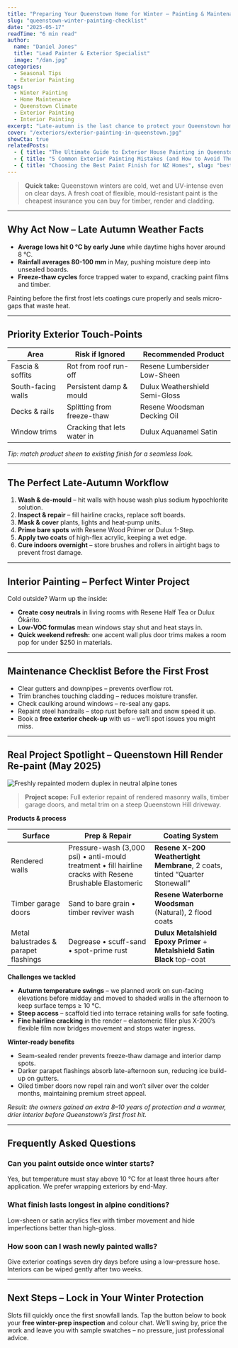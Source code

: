 ```yaml
---
title: "Preparing Your Queenstown Home for Winter – Painting & Maintenance Checklist"
slug: "queenstown-winter-painting-checklist"
date: "2025-05-17"
readTime: "6 min read"
author:
  name: "Daniel Jones"
  title: "Lead Painter & Exterior Specialist"
  image: "/dan.jpg"
categories:
  - Seasonal Tips
  - Exterior Painting
tags:
  - Winter Painting
  - Home Maintenance
  - Queenstown Climate
  - Exterior Painting
  - Interior Painting
excerpt: "Late-autumn is the last chance to protect your Queenstown home before temperatures plunge. Use this step-by-step painting and maintenance checklist to keep timber, colour and curb appeal intact all winter."
cover: "/exteriors/exterior-painting-in-queenstown.jpg"
showCta: true
relatedPosts:
  - { title: "The Ultimate Guide to Exterior House Painting in Queenstown", slug: "exterior-house-painting-queenstown-guide", image: "/exteriors/axon-panel.jpg" }
  - { title: "5 Common Exterior Painting Mistakes (and How to Avoid Them)", slug: "common-exterior-painting-mistakes", image: "/article-8.jpg" }
  - { title: "Choosing the Best Paint Finish for NZ Homes", slug: "best-paint-finish-nz-homes", image: "/article-9.jpg" }
---
```


> **Quick take:** Queenstown winters are cold, wet and UV-intense even on clear days. A fresh coat of flexible, mould-resistant paint is the cheapest insurance you can buy for timber, render and cladding.

---

## Why Act Now – Late Autumn Weather Facts

- **Average lows hit 0 °C by early June** while daytime highs hover around 8 °C.  
- **Rainfall averages 80-100 mm** in May, pushing moisture deep into unsealed boards.  
- **Freeze-thaw cycles** force trapped water to expand, cracking paint films and timber.

Painting before the first frost lets coatings cure properly and seals micro-gaps that waste heat.

---

## Priority Exterior Touch-Points

| Area | Risk if Ignored | Recommended Product |
|------|-----------------|---------------------|
| Fascia & soffits | Rot from roof run-off | Resene Lumbersider Low-Sheen |
| South-facing walls | Persistent damp & mould | Dulux Weathershield Semi-Gloss |
| Decks & rails | Splitting from freeze-thaw | Resene Woodsman Decking Oil |
| Window trims | Cracking that lets water in | Dulux Aquanamel Satin |

*Tip: match product sheen to existing finish for a seamless look.*

---

## The Perfect Late-Autumn Workflow

1. **Wash & de-mould** – hit walls with house wash plus sodium hypochlorite solution.  
2. **Inspect & repair** – fill hairline cracks, replace soft boards.  
3. **Mask & cover** plants, lights and heat-pump units.  
4. **Prime bare spots** with Resene Wood Primer or Dulux 1-Step.  
5. **Apply two coats** of high-flex acrylic, keeping a wet edge.  
6. **Cure indoors overnight** – store brushes and rollers in airtight bags to prevent frost damage.

<!--     -->

---

## Interior Painting – Perfect Winter Project

Cold outside? Warm up the inside:

- **Create cosy neutrals** in living rooms with Resene Half Tea or Dulux Ōkārito.  
- **Low-VOC formulas** mean windows stay shut and heat stays in.  
- **Quick weekend refresh:** one accent wall plus door trims makes a room pop for under $250 in materials.

<!--     -->

---

## Maintenance Checklist Before the First Frost

- Clear gutters and downpipes – prevents overflow rot.  
- Trim branches touching cladding – reduces moisture transfer.  
- Check caulking around windows – re-seal any gaps.  
- Repaint steel handrails – stop rust before salt and snow speed it up.  
- Book a **free exterior check-up** with us – we’ll spot issues you might miss.

---

## Real Project Spotlight – Queenstown Hill Render Re-paint (May 2025)

![Freshly repainted modern duplex in neutral alpine tones](/exteriors/render-walls-exterior-repaint-queenstown.jpg)

> **Project scope:** Full exterior repaint of rendered masonry walls, timber garage doors, and metal trim on a steep Queenstown Hill driveway.

**Products & process**

| Surface | Prep & Repair | Coating System |
|---------|---------------|----------------|
| Rendered walls | Pressure-wash (3,000 psi) • anti-mould treatment • fill hairline cracks with Resene Brushable Elastomeric | **Resene X-200 Weathertight Membrane**, 2 coats, tinted “Quarter Stonewall” |
| Timber garage doors | Sand to bare grain • timber reviver wash | **Resene Waterborne Woodsman** (Natural), 2 flood coats |
| Metal balustrades & parapet flashings | Degrease • scuff-sand • spot-prime rust | **Dulux Metalshield Epoxy Primer** + **Metalshield Satin Black** top-coat |

**Challenges we tackled**

- **Autumn temperature swings** – we planned work on sun-facing elevations before midday and moved to shaded walls in the afternoon to keep surface temps ≥ 10 °C.  
- **Steep access** – scaffold tied into terrace retaining walls for safe footing.  
- **Fine hairline cracking** in the render – elastomeric filler plus X-200’s flexible film now bridges movement and stops water ingress.

**Winter-ready benefits**

- Seam-sealed render prevents freeze-thaw damage and interior damp spots.  
- Darker parapet flashings absorb late-afternoon sun, reducing ice build-up on gutters.  
- Oiled timber doors now repel rain and won’t silver over the colder months, maintaining premium street appeal.

*Result: the owners gained an extra 8–10 years of protection and a warmer, drier interior before Queenstown’s first frost hit.*

---

## Frequently Asked Questions

### Can you paint outside once winter starts?

Yes, but temperature must stay above 10 °C for at least three hours after application. We prefer wrapping exteriors by end-May.

### What finish lasts longest in alpine conditions?

Low-sheen or satin acrylics flex with timber movement and hide imperfections better than high-gloss.

### How soon can I wash newly painted walls?

Give exterior coatings seven dry days before using a low-pressure hose. Interiors can be wiped gently after two weeks.

---

## Next Steps – Lock in Your Winter Protection

Slots fill quickly once the first snowfall lands. Tap the button below to book your **free winter-prep inspection** and colour chat. We’ll swing by, price the work and leave you with sample swatches – no pressure, just professional advice.